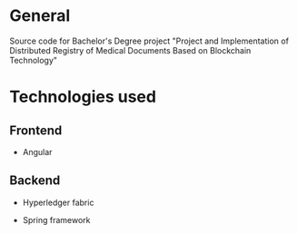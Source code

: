 # General

Source code for Bachelor's Degree project "Project and Implementation of Distributed Registry of Medical Documents Based on Blockchain Technology"

# Technologies used

## Frontend

* Angular

## Backend

* Hyperledger fabric

* Spring framework
